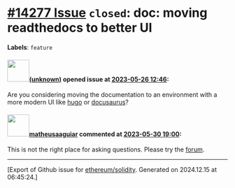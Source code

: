 # [\#14277 Issue](https://github.com/ethereum/solidity/issues/14277) `closed`: doc: moving readthedocs to better UI
**Labels**: `feature`


#### <img src="(unknown)" width="50">[(unknown)]((unknown)) opened issue at [2023-05-26 12:46](https://github.com/ethereum/solidity/issues/14277):

Are you considering moving the documentation to an environment with a more modern UI like [hugo](https://gohugo.io/) or [docusaurus](https://docusaurus.io/)?

#### <img src="https://avatars.githubusercontent.com/u/95899911?u=b80e228dd73aa60cc8cc18ebf2e9e72a0840b7d5&v=4" width="50">[matheusaaguiar](https://github.com/matheusaaguiar) commented at [2023-05-30 19:00](https://github.com/ethereum/solidity/issues/14277#issuecomment-1568928640):

This is not the right place for asking questions. Please try the [forum](https://forum.soliditylang.org/).


-------------------------------------------------------------------------------



[Export of Github issue for [ethereum/solidity](https://github.com/ethereum/solidity). Generated on 2024.12.15 at 06:45:24.]
